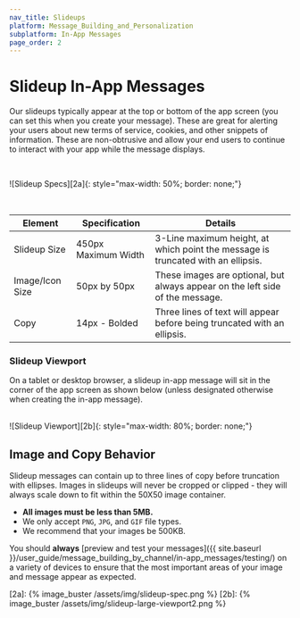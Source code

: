 ```yaml
---
nav_title: Slideups
platform: Message_Building_and_Personalization
subplatform: In-App Messages
page_order: 2
---
```

# Slideup In-App Messages

Our slideups typically appear at the top or bottom of the app screen (you can set this when you create your message). These are great for alerting your users about new terms of service, cookies, and other snippets of information. These are non-obtrusive and allow your end users to continue to interact with your app while the message displays.

<br>

![Slideup Specs][2a]{: style="max-width: 50%; border: none;"}

<br>

| Element | Specification | Details |
|---|---|---|
| Slideup Size | 450px Maximum Width | 3-Line maximum height, at which point the message is truncated with an ellipsis. |
| Image/Icon Size | 50px by 50px | These images are optional, but always appear on the left side of the message. |
| Copy | 14px - Bolded | Three lines of text will appear before being truncated with an ellipsis. |

### Slideup Viewport

On a tablet or desktop browser, a slideup in-app message will sit in the corner of the app screen as shown below (unless designated otherwise when creating the in-app message).

<br>
![Slideup Viewport][2b]{: style="max-width: 80%; border: none;"}

<br>

## Image and Copy Behavior

Slideup messages can contain up to three lines of copy before truncation with ellipses. Images in slideups will never be cropped or clipped - they will always scale down to fit within the 50X50 image container.

- __All images must be less than 5MB.__
- We only accept `PNG`, `JPG`, and `GIF` file types.
- We recommend that your images be 500KB.

You should __always__ [preview and test your messages]({{ site.baseurl }}/user_guide/message_building_by_channel/in-app_messages/testing/) on a variety of devices to ensure that the most important areas of your image and message appear as expected.

[2a]: {% image_buster /assets/img/slideup-spec.png %}
[2b]: {% image_buster /assets/img/slideup-large-viewport2.png %}

